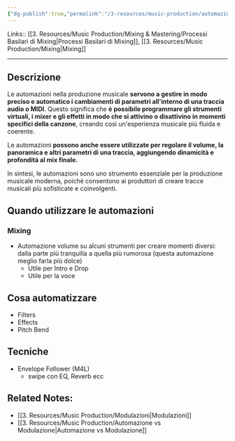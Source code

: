 ```yaml
---
{"dg-publish":true,"permalink":"/3-resources/music-production/automazioni-mixing/","tags":["type/note"]}
---
```


Links:: [[3. Resources/Music Production/Mixing & Mastering/Processi Basilari di Mixing\|Processi Basilari di Mixing]], [[3. Resources/Music Production/Mixing\|Mixing]]

---
## Descrizione

Le automazioni nella produzione musicale **servono a gestire in modo preciso e automatico i cambiamenti di parametri all'interno di una traccia audio o MIDI**. Questo significa che **è possibile programmare gli strumenti virtuali, i mixer e gli effetti in modo che si attivino o disattivino in momenti specifici della canzone**, creando così un'esperienza musicale più fluida e coerente. 

Le automazioni **possono anche essere utilizzate per regolare il volume, la panoramica e altri parametri di una traccia, aggiungendo dinamicità e profondità al mix finale.** 

In sintesi, le automazioni sono uno strumento essenziale per la produzione musicale moderna, poiché consentono ai produttori di creare tracce musicali più sofisticate e coinvolgenti.

## Quando utilizzare le automazioni

### Mixing

- Automazione volume su alcuni strumenti per creare momenti diversi: dalla parte più tranquilla a quella più rumorosa (questa automazione meglio farla più dolce)
	- Utile per Intro e Drop
	- Utile per la voce

## Cosa automatizzare

- Filters
- Effects
- Pitch Bend

## Tecniche

- Envelope Follower (M4L)
	- swipe con EQ, Reverb ecc


## Related Notes:

- [[3. Resources/Music Production/Modulazioni\|Modulazioni]]
- [[3. Resources/Music Production/Automazione vs Modulazione\|Automazione vs Modulazione]]